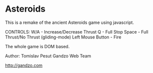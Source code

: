 Asteroids
=========

This is a remake of the ancient Asteroids game using javascript.

CONTROLS:
W/A - Increase/Decrease Thrust
Q - Full Stop
Space - Full Thrust/No Thrust (gliding-mode)
Left Mouse Button - Fire


The whole game is DOM based. 

Author: Tomislav Pesut
Gandzo Web Team

http://gandzo.com